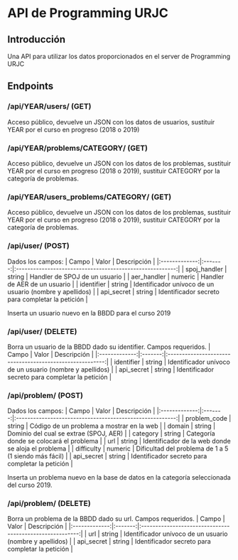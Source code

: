 # API de Programming URJC

## Introducción
Una API para utilizar los datos proporcionados en el server de Programming URJC

## Endpoints

### /api/YEAR/users/ (GET)

Acceso público, devuelve un JSON con los datos de usuarios, sustituir YEAR por el curso en progreso (2018 o 2019)

### /api/YEAR/problems/CATEGORY/ (GET)

Acceso público, devuelve un JSON con los datos de los problemas, sustituir YEAR por el curso en progreso (2018 o 2019), sustituir CATEGORY por la categoría de problemas.

### /api/YEAR/users\_problems/CATEGORY/ (GET)

Acceso público, devuelve un JSON con los datos de los problemas, sustituir YEAR por el curso en progreso (2018 o 2019), sustituir CATEGORY por la categoría de problemas.

### /api/user/ (POST)

Dados los campos:
| Campo         | Valor   | Descripción                                              |
|:-------------:|:-------:|:--------------------------------------------------------:|
| spoj\_handler | string  | Handler de SPOJ de un usuario                            |
| aer\_handler  | numeric | Handler de AER de un usuario                             |
| identifier    | string  | Identificador unívoco de un usuario (nombre y apellidos) |
| api\_secret   | string  | Identificador secreto para completar la petición         |

Inserta un usuario nuevo en la BBDD para el curso 2019

### /api/user/ (DELETE)

Borra un usuario de la BBDD dado su identifier. Campos requeridos.
| Campo         | Valor   | Descripción                                              |
|:-------------:|:-------:|:--------------------------------------------------------:|
| identifier    | string  | Identificador unívoco de un usuario (nombre y apellidos) |
| api\_secret   | string  | Identificador secreto para completar la petición         |

### /api/problem/ (POST)

Dados los campos:
| Campo         | Valor   | Descripción                                              |
|:-------------:|:-------:|:--------------------------------------------------------:|
| problem\_code | string  | Código de un problema a mostrar en la web                |
| domain        | string  | Dominio del cual se extrae (SPOJ, AER)                   |
| category      | string  | Categoría donde se colocará el problema                  |
| url           | string  | Identificador de la web donde se aloja el problema       |
| difficulty    | numeric | Dificultad del problema de 1 a 5 (1 siendo más fácil)    |
| api\_secret   | string  | Identificador secreto para completar la petición         |

Inserta un problema nuevo en la base de datos en la categoría seleccionada del curso 2019.

### /api/problem/ (DELETE)

Borra un problema de la BBDD dado su url. Campos requeridos.
| Campo         | Valor   | Descripción                                              |
|:-------------:|:-------:|:--------------------------------------------------------:|
| url           | string  | Identificador unívoco de un usuario (nombre y apellidos) |
| api\_secret   | string  | Identificador secreto para completar la petición         |

